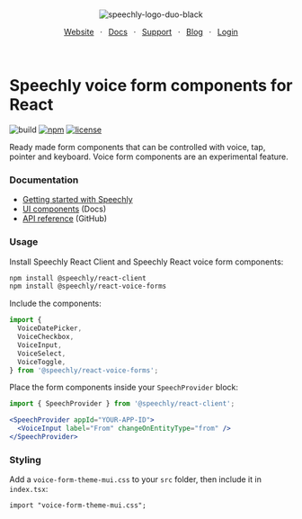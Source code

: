 <div align="center" markdown="1">
<br/>

![speechly-logo-duo-black](https://user-images.githubusercontent.com/2579244/193574443-130d16d6-76f1-4401-90f2-0ed753b39bc0.svg)

[Website](https://www.speechly.com/)
&ensp;&middot;&ensp;
[Docs](https://docs.speechly.com/)
&ensp;&middot;&ensp;
[Support](https://github.com/speechly/speechly/discussions)
&ensp;&middot;&ensp;
[Blog](https://www.speechly.com/blog/)
&ensp;&middot;&ensp;
[Login](https://api.speechly.com/dashboard/)

<br/>
</div>

# Speechly voice form components for React

![build](https://img.shields.io/github/actions/workflow/status/speechly/ui-components/build.yaml?branch=main&logo=github)
[![npm](https://img.shields.io/npm/v/@speechly/react-voice-forms?color=cb3837&logo=npm)](https://www.npmjs.com/package/@speechly/react-voice-forms)
[![license](http://img.shields.io/:license-mit-blue.svg)](/LICENSE)

Ready made form components that can be controlled with voice, tap, pointer and keyboard. Voice form components are an experimental feature.

### Documentation

- [Getting started with Speechly](https://docs.speechly.com/basics/getting-started)
- [UI components](https://dreamy-cori-a02de1.netlify.app/ui-components/voice-forms/) (Docs)
- [API reference](./docs/README.md) (GitHub)

### Usage

Install Speechly React Client and Speechly React voice form components:

```bash
npm install @speechly/react-client
npm install @speechly/react-voice-forms
```

Include the components:

```jsx
import {
  VoiceDatePicker,
  VoiceCheckbox,
  VoiceInput,
  VoiceSelect,
  VoiceToggle,
} from '@speechly/react-voice-forms';
```

Place the form components inside your `SpeechProvider` block:

```jsx
import { SpeechProvider } from '@speechly/react-client';

<SpeechProvider appId="YOUR-APP-ID">
  <VoiceInput label="From" changeOnEntityType="from" />
</SpeechProvider>
```

### Styling

Add a `voice-form-theme-mui.css` to your `src` folder, then include it in `index.tsx`:

```
import "voice-form-theme-mui.css";
```

